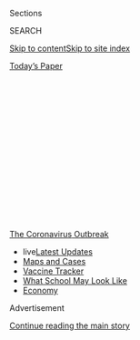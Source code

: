 <div id="app">

<div>

<div>

<div>

<div class="NYTAppHideMasthead css-1q2w90k e1suatyy0">

<div class="section css-ui9rw0 e1suatyy2">

<div class="css-eph4ug er09x8g0">

<div class="css-6n7j50">

</div>

<span class="css-1dv1kvn">Sections</span>

<div class="css-10488qs">

<span class="css-1dv1kvn">SEARCH</span>

</div>

[Skip to content](#site-content)[Skip to site
index](#site-index)

</div>

<div class="css-10698na e1huz5gh0">

</div>

</div>

<div id="masthead-bar-one" class="section hasLinks css-15hmgas e1csuq9d3">

<div class="css-uqyvli e1csuq9d0">

</div>

<div class="css-1uqjmks e1csuq9d1">

</div>

<div class="css-9e9ivx">

[](https://myaccount.nytimes3xbfgragh.onion/auth/login?response_type=cookie&client_id=vi)

</div>

<div class="css-1bvtpon e1csuq9d2">

[Today’s
Paper](https://www.nytimes3xbfgragh.onion/section/todayspaper)

</div>

</div>

</div>

</div>

<div data-aria-hidden="false">

<div id="site-content" data-role="main">

<div>

<div class="css-1aor85t" style="opacity:0.000000001;z-index:-1;visibility:hidden">

<div class="css-1hqnpie">

<div class="css-epjblv">

<span class="css-17xtcya">[The
Upshot](/section/upshot)</span><span class="css-x15j1o">|</span><span class="css-fwqvlz">Why
1.4 Million Health Jobs Have Been Lost During a Huge Health
Crisis</span>

</div>

<div class="css-k008qs">

<div class="css-1iwv8en">

<span class="css-18z7m18"></span>

<div>

</div>

</div>

<span class="css-1n6z4y">https://nyti.ms/2YJ0r7M</span>

<div class="css-1705lsu">

<div class="css-4xjgmj">

<div class="css-4skfbu" data-role="toolbar" data-aria-label="Social Media Share buttons, Save button, and Comments Panel with current comment count" data-testid="share-tools">

  - 
  - 
  - 
  - 
    
    <div class="css-6n7j50">
    
    </div>

  - 
  - 

</div>

</div>

</div>

</div>

</div>

</div>

<div id="NYT_TOP_BANNER_REGION" class="css-13pd83m">

<div>

<div id="styln-prism-menu-1592847958612" class="section interactive-content interactive-size-medium css-1edisqu">

<div class="css-17ih8de interactive-body">

<div id="scroll-container" class="css-1gj85ro">

[<span class="styln-title-wrap"><span class="css-1pje3qr">The
Coronavirus</span><span class="css-1pje3qr">
Outbreak</span></span>](https://www.nytimes3xbfgragh.onion/news-event/coronavirus?action=click&pgtype=Article&state=default&region=TOP_BANNER&context=storylines_menu)

  - <span class="css-kqxiym" data-emphasize="true">live</span>[Latest
    Updates](https://www.nytimes3xbfgragh.onion/2020/08/01/world/coronavirus-covid-19.html?action=click&pgtype=Article&state=default&region=TOP_BANNER&context=storylines_menu)
  - [Maps and
    Cases](https://www.nytimes3xbfgragh.onion/interactive/2020/us/coronavirus-us-cases.html?action=click&pgtype=Article&state=default&region=TOP_BANNER&context=storylines_menu)
  - [Vaccine
    Tracker](https://www.nytimes3xbfgragh.onion/interactive/2020/science/coronavirus-vaccine-tracker.html?action=click&pgtype=Article&state=default&region=TOP_BANNER&context=storylines_menu)
  - [What School May Look
    Like](https://www.nytimes3xbfgragh.onion/interactive/2020/07/29/us/schools-reopening-coronavirus.html?action=click&pgtype=Article&state=default&region=TOP_BANNER&context=storylines_menu)
  - [Economy](https://www.nytimes3xbfgragh.onion/live/2020/07/31/business/stock-market-today-coronavirus?action=click&pgtype=Article&state=default&region=TOP_BANNER&context=storylines_menu)

</div>

</div>

</div>

</div>

</div>

<div id="top-wrapper" class="css-1sy8kpn">

<div id="top-slug" class="css-l9onyx">

Advertisement

</div>

[Continue reading the main
story](#after-top)

<div class="ad top-wrapper" style="text-align:center;height:100%;display:block;min-height:250px">

<div id="top" class="place-ad" data-position="top" data-size-key="top">

</div>

</div>

<div id="after-top">

</div>

</div>

<div>

<div class="css-v5btjw etb61u70">

<div class="css-h03alg etb61u71">

Upshot

</div>

</div>

<div id="sponsor-wrapper" class="css-1hyfx7x">

<div id="sponsor-slug" class="css-19vbshk">

Supported by

</div>

[Continue reading the main
story](#after-sponsor)

<div id="sponsor" class="ad sponsor-wrapper" style="text-align:center;height:100%;display:block">

</div>

<div id="after-sponsor">

</div>

</div>

<div class="css-186x18t">

</div>

<div class="css-1vkm6nb ehdk2mb0">

# Why 1.4 Million Health Jobs Have Been Lost During a Huge Health Crisis

</div>

The industry used to be recession-proof. Not anymore. The postponement
of elective procedures has crushed the bottom line.

<div class="css-18e8msd">

<div class="css-vp77d3 epjyd6m0">

<div class="css-hus3qt ey68jwv0" data-aria-hidden="true">

[![Margot
Sanger-Katz](https://static01.graylady3jvrrxbe.onion/images/2019/12/13/reader-center/author-margot-sanger-katz/author-margot-sanger-katz-thumbLarge.png
"Margot Sanger-Katz")](https://www.nytimes3xbfgragh.onion/by/margot-sanger-katz)

</div>

<div class="css-1baulvz">

By [<span class="css-1baulvz last-byline" itemprop="name">Margot
Sanger-Katz</span>](https://www.nytimes3xbfgragh.onion/by/margot-sanger-katz)

</div>

</div>

  - 
    
    <div class="css-ld3wwf e16638kd2">
    
    Published May 8, 2020Updated May 10,
    2020
    
    </div>

  - 
    
    <div class="css-4xjgmj">
    
    <div class="css-pvvomx" data-role="toolbar" data-aria-label="Social Media Share buttons, Save button, and Comments Panel with current comment count" data-testid="share-tools">
    
      - 
      - 
      - 
      - 
        
        <div class="css-6n7j50">
        
        </div>
    
      - 
      - 
    
    </div>
    
    </div>

</div>

</div>

<div class="section meteredContent css-1r7ky0e" name="articleBody" itemprop="articleBody">

<div class="css-1fanzo5 StoryBodyCompanionColumn">

<div class="css-53u6y8">

For more than half a century, in good economic times and bad, health
care jobs in the United States just kept increasing. Economists and
health analysts thought of them as nearly recession-proof: a buffer
against the business cycle.

But like so many other patterns, the coronavirus pandemic has broken
this relationship. With the virus and its fallout deterring Americans
from using the health system, job losses started in March and
accelerated to 1.4 million last
month.

</div>

</div>

<div style="max-width:100%;margin:0 auto">

<div class="css-17dprlf" data-id="100000007129213" data-slug="08up-margot-health-1" style="max-width:1050px">

</div>

</div>

<div class="css-1fanzo5 StoryBodyCompanionColumn">

<div class="css-53u6y8">

“This is a disruption unlike any we’ve seen in decades,” said Ani
Turner, the co-director of sustainable health spending strategies at the
Altarum Institute, which tracks trends in health care spending and
employment. Ms. Turner recently wrote an
[essay](https://altarum.org/news/health-care-sheds-43000-jobs-march-biggest-loss-least-three-decades)
titled “Health Sector Won’t Be the Backstop in This Downturn.”

</div>

</div>

<div class="css-1fanzo5 StoryBodyCompanionColumn">

<div class="css-53u6y8">

A sudden drop in health spending and [employment amid a
pandemic](https://www.nytimes3xbfgragh.onion/2020/04/03/us/politics/coronavirus-health-care-workers-layoffs.html)
might seem like a paradox. But it reflects how the health industry tends
to make its money: Treating patients for a deadly illness is far less
profitable than offering them elective surgeries. When the federal
government
[asked](https://www.cms.gov/files/document/covid-elective-surgery-recommendations.pdf)
hospitals to stop such procedures to free up capacity, that changed
their economics
profoundly.

<div id="NYT_MAIN_CONTENT_1_REGION" class="css-9tf9ac">

<div>

<div id="styln-covid-updates-world" class="section interactive-content interactive-size-medium css-1ftcdic">

<div class="css-17ih8de interactive-body">

<div id="styln-briefing-block" data-asset-id="QXJ0aWNsZTpueXQ6Ly9hcnRpY2xlLzhiMjRmNTQ0LWVhMmUtNTlmNC1hMDZiLTM0YWI3YTlmN2E4YQ==">

<div class="briefing-block-header-section">

# [Latest Updates: Global Coronavirus Outbreak](https://www.nytimes3xbfgragh.onion/2020/08/01/world/coronavirus-covid-19.html?action=click&pgtype=Article&state=default&region=MAIN_CONTENT_1&context=storylines_live_updates)

<div class="briefing-block-ts">

Updated 2020-08-01T19:54:00.494Z

</div>

</div>

  - [Top officials work to break impasse over jobless
    benefit.](https://www.nytimes3xbfgragh.onion/2020/08/01/world/coronavirus-covid-19.html?action=click&pgtype=Article&state=default&region=MAIN_CONTENT_1&context=storylines_live_updates#link-3ac56579)
  - [The virus picks up dangerous speed in the Midwest, and in areas
    that had seen
    success.](https://www.nytimes3xbfgragh.onion/2020/08/01/world/coronavirus-covid-19.html?action=click&pgtype=Article&state=default&region=MAIN_CONTENT_1&context=storylines_live_updates#link-8796723)
  - [Thousands in Berlin protest Germany’s coronavirus
    measures.](https://www.nytimes3xbfgragh.onion/2020/08/01/world/coronavirus-covid-19.html?action=click&pgtype=Article&state=default&region=MAIN_CONTENT_1&context=storylines_live_updates#link-25930521)

<div class="briefing-block-footer">

<div class="briefing-block-footer-meta">

[See more
updates](https://www.nytimes3xbfgragh.onion/2020/08/01/world/coronavirus-covid-19.html?action=click&pgtype=Article&state=default&region=MAIN_CONTENT_1&context=storylines_live_updates)

</div>

<div class="briefing-block-briefinglinks">

<span>More live coverage:</span>
[Markets](https://www.nytimes3xbfgragh.onion/live/2020/07/31/business/stock-market-today-coronavirus?action=click&pgtype=Article&state=default&region=MAIN_CONTENT_1&context=storylines_live_updates)

</div>

</div>

</div>

</div>

</div>

</div>

</div>

And even if various governments across the nation hadn’t then ordered
such a pause, many patients would have probably avoided doctors’ offices
and hospitals anyway, to lessen the risk of contracting the coronavirus.
Independent medical practices have seen [huge
reductions](https://www.nytimes3xbfgragh.onion/2020/05/05/health/coronavirus-primary-care-doctor.html)
in their business, as some patients connect with doctors virtually,
while many others patient visits have simply vanished.

In previous recessions, the health industry has not taken such a hit.
Because most Americans have health insurance, health services are more
insulated from the business cycle than other kinds of spending. The
biggest users of the system are older Americans. Besides being likelier
to have health problems, they also tend to have comprehensive insurance
coverage through Medicare and a stable source of income from Social
Security. The Medicaid program, which is structured to allow people to
enroll when their incomes fall, tends to offer access to health care for
the poor, even if their jobs disappear.

And, of course, many of the problems that send people to the doctor —
heart disease, appendicitis, cancer or the flu — do not go away during a
struggling economy. As a result, the doctors and nurses and medical
assistants and billing clerks who work in health care are usually
protected from an economic downturn.

But lately Medicare beneficiaries, the age group at highest risk of
serious disease or death from the coronavirus, have been particularly
spooked from seeking medical care. And emergency rooms have reported
[shocking
declines](https://www.nytimes3xbfgragh.onion/2020/04/06/well/live/coronavirus-doctors-hospitals-emergency-care-heart-attack-stroke.html)
in visits for what doctors had always thought of as life-threatening
emergencies. A [recent
survey](http://www.onlinejacc.org/content/accj/early/2020/04/07/j.jacc.2020.04.011.full.pdf)
of nine major U.S. hospitals showed visits for a common but serious kind
of heart attack have fallen by nearly 40 percent. Those declines were
seen even in places without major coronavirus outbreaks.

</div>

</div>

<div class="css-1fanzo5 StoryBodyCompanionColumn">

<div class="css-53u6y8">

The industry still seems somewhat protected: Health care jobs have
[fallen by
less](https://twitter.com/Altarum_SHSS/status/1258745215382413312) than
jobs in the rest of the economy. But in the Great Recession, as jobs of
nearly every kind plummeted, health jobs kept growing at a good clip. In
the eyes of many economists, it was health care that led the economic
recovery, by providing a powerful and reliable jobs engine. All those
new health workers helped strengthen their local economies.

And in many places hit hard by the recession, the local hospital became
a dominant employer, supporting entire communities. There were some
small reductions in the use of health services in the following years;
those led to [a
slowdown](https://www.nytimes3xbfgragh.onion/2014/08/28/upshot/medicare-not-such-a-budget-buster-anymore.html)
in what had been seen as the inexorable growth of health spending. Those
changes, which earned the nickname
“[slowth](https://www.advisory.com/daily-briefing/blog/2014/03/health-care-slowth-continues)”
among health care analysts, were [unusual
enough](https://www.nytimes3xbfgragh.onion/2014/12/04/upshot/good-news-inside-the-health-spending-numbers.html)
to be [major
news](https://www.nytimes3xbfgragh.onion/2013/01/08/us/health-spending-growth-stays-low-for-third-straight-year.html).
Health care still grew, however, just more slowly. About 60 percent of
health care spending goes to labor, so all the growth, almost by
definition, meant new jobs.

That growth was seen as good news in the short term for the economy. But
health care’s ever-growing share of the national economy has [not always
been
seen](http://www.sangerkatz.com/uploads/1/5/0/0/15005400/cover_story-the_false_promise.pdf)
in a positive light. The rising costs of the Medicare and Medicaid
programs have meant that health care has come to represent a larger
share of the federal budget, limiting capacity for other government
investments. Strain under the growing costs has caused many employers to
switch from older forms of insurance, which were comprehensive, to plans
with high deductibles for workers, [shifting the financial
burden](https://www.nytimes3xbfgragh.onion/2019/09/25/health/employer-health-insurance-cost.html)
onto individuals and families, and leaving them vulnerable to big bills.

This downturn is clearly different, and the enormous reductions in the
health work force mean the recovery may be different, too. Some of the
lost jobs in health care are likely to come back later. Cancer patients
who postponed chemotherapy, or people who canceled their hip
replacements, will eventually want that care. But other changes may be
permanent.

<div id="NYT_MAIN_CONTENT_3_REGION" class="css-9tf9ac">

<div>

<div id="styln-prism-freeform-1594220623585" class="section interactive-content interactive-size-medium css-1ftcdic">

<div class="css-17ih8de interactive-body">

<div id="prism-freeform-block-62021" class="css-19mumt8" data-role="complementary" data-storyline="The Coronavirus Outbreak" data-truncated="true" tabindex="0">

<div class="css-a8d9oz">

<div class="css-eb027h">

[](https://www.nytimes3xbfgragh.onion/news-event/coronavirus?action=click&pgtype=Article&state=default&region=MAIN_CONTENT_3&context=storylines_faq)

### The Coronavirus Outbreak ›

#### Frequently Asked Questions

Updated July 27, 2020

  - #### Should I refinance my mortgage?
    
      - [It could be a good
        idea,](https://www.nytimes3xbfgragh.onion/article/coronavirus-money-unemployment.html?action=click&pgtype=Article&state=default&region=MAIN_CONTENT_3&context=storylines_faq)
        because mortgage rates have [never been
        lower.](https://www.nytimes3xbfgragh.onion/2020/07/16/business/mortgage-rates-below-3-percent.html?action=click&pgtype=Article&state=default&region=MAIN_CONTENT_3&context=storylines_faq)
        Refinancing requests have pushed mortgage applications to some
        of the highest levels since 2008, so be prepared to get in line.
        But defaults are also up, so if you’re thinking about buying a
        home, be aware that some lenders have tightened their standards.

  - #### What is school going to look like in September?
    
      - It is unlikely that many schools will return to a normal
        schedule this fall, requiring the grind of [online
        learning](https://www.nytimes3xbfgragh.onion/2020/06/05/us/coronavirus-education-lost-learning.html?action=click&pgtype=Article&state=default&region=MAIN_CONTENT_3&context=storylines_faq),
        [makeshift child
        care](https://www.nytimes3xbfgragh.onion/2020/05/29/us/coronavirus-child-care-centers.html?action=click&pgtype=Article&state=default&region=MAIN_CONTENT_3&context=storylines_faq)
        and [stunted
        workdays](https://www.nytimes3xbfgragh.onion/2020/06/03/business/economy/coronavirus-working-women.html?action=click&pgtype=Article&state=default&region=MAIN_CONTENT_3&context=storylines_faq)
        to continue. California’s two largest public school districts —
        Los Angeles and San Diego — said on July 13, that [instruction
        will be remote-only in the
        fall](https://www.nytimes3xbfgragh.onion/2020/07/13/us/lausd-san-diego-school-reopening.html?action=click&pgtype=Article&state=default&region=MAIN_CONTENT_3&context=storylines_faq),
        citing concerns that surging coronavirus infections in their
        areas pose too dire a risk for students and teachers. Together,
        the two districts enroll some 825,000 students. They are the
        largest in the country so far to abandon plans for even a
        partial physical return to classrooms when they reopen in
        August. For other districts, the solution won’t be an
        all-or-nothing approach. [Many
        systems](https://bioethics.jhu.edu/research-and-outreach/projects/eschool-initiative/school-policy-tracker/),
        including the nation’s largest, New York City, are devising
        [hybrid
        plans](https://www.nytimes3xbfgragh.onion/2020/06/26/us/coronavirus-schools-reopen-fall.html?action=click&pgtype=Article&state=default&region=MAIN_CONTENT_3&context=storylines_faq)
        that involve spending some days in classrooms and other days
        online. There’s no national policy on this yet, so check with
        your municipal school system regularly to see what is happening
        in your community.

  - #### Is the coronavirus airborne?
    
      - The coronavirus [can stay aloft for hours in tiny droplets in
        stagnant
        air](https://www.nytimes3xbfgragh.onion/2020/07/04/health/239-experts-with-one-big-claim-the-coronavirus-is-airborne.html?action=click&pgtype=Article&state=default&region=MAIN_CONTENT_3&context=storylines_faq),
        infecting people as they inhale, mounting scientific evidence
        suggests. This risk is highest in crowded indoor spaces with
        poor ventilation, and may help explain super-spreading events
        reported in meatpacking plants, churches and restaurants. [It’s
        unclear how often the virus is
        spread](https://www.nytimes3xbfgragh.onion/2020/07/06/health/coronavirus-airborne-aerosols.html?action=click&pgtype=Article&state=default&region=MAIN_CONTENT_3&context=storylines_faq)
        via these tiny droplets, or aerosols, compared with larger
        droplets that are expelled when a sick person coughs or sneezes,
        or transmitted through contact with contaminated surfaces, said
        Linsey Marr, an aerosol expert at Virginia Tech. Aerosols are
        released even when a person without symptoms exhales, talks or
        sings, according to Dr. Marr and more than 200 other experts,
        who [have outlined the evidence in an open letter to the World
        Health
        Organization](https://academic.oup.com/cid/article/doi/10.1093/cid/ciaa939/5867798).

  - #### What are the symptoms of coronavirus?
    
      - Common symptoms [include fever, a dry cough, fatigue and
        difficulty breathing or shortness of
        breath.](https://www.nytimes3xbfgragh.onion/article/symptoms-coronavirus.html?action=click&pgtype=Article&state=default&region=MAIN_CONTENT_3&context=storylines_faq)
        Some of these symptoms overlap with those of the flu, making
        detection difficult, but runny noses and stuffy sinuses are less
        common. [The C.D.C. has
        also](https://www.nytimes3xbfgragh.onion/2020/04/27/health/coronavirus-symptoms-cdc.html?action=click&pgtype=Article&state=default&region=MAIN_CONTENT_3&context=storylines_faq)
        added chills, muscle pain, sore throat, headache and a new loss
        of the sense of taste or smell as symptoms to look out for. Most
        people fall ill five to seven days after exposure, but symptoms
        may appear in as few as two days or as many as 14 days.

  - #### Does asymptomatic transmission of Covid-19 happen?
    
      - So far, the evidence seems to show it does. A widely cited
        [paper](https://www.nature.com/articles/s41591-020-0869-5)
        published in April suggests that people are most infectious
        about two days before the onset of coronavirus symptoms and
        estimated that 44 percent of new infections were a result of
        transmission from people who were not yet showing symptoms.
        Recently, a top expert at the World Health Organization stated
        that transmission of the coronavirus by people who did not have
        symptoms was “very rare,” [but she later walked back that
        statement.](https://www.nytimes3xbfgragh.onion/2020/06/09/world/coronavirus-updates.html?action=click&pgtype=Article&state=default&region=MAIN_CONTENT_3&context=storylines_faq#link-1f302e21)

<div id="styln-survey-component-62021" class="styln-survey-component" data-surveyname="faq" data-surveystoryline="coronavirus">

</div>

</div>

<div class="css-6mllg9">

</div>

<div class="css-pmm6ed">

<span class="css-5gimkt"></span>

</div>

</div>

</div>

</div>

</div>

</div>

</div>

Over just a few weeks, there has been a shift to [telemedicine
visits](https://www.nytimes3xbfgragh.onion/2020/03/11/health/telemedicine-coronavirus.html),
in which patients can talk with their doctors by video, telephone or
even email. Many health systems had long avoided setting up an
infrastructure for them. But the new virtual visits have many
advantages: Patients can avoid travel and waiting rooms; caregivers can
easily participate; and several doctors can talk to the same patient at
once. There are [no
clipboards](https://www.nytimes3xbfgragh.onion/2016/09/08/upshot/release-your-medical-records-first-you-must-collect-them.html)
full of personal information to fill out by hand, and no person needed
to retype the answers into a computer system before such visits.

Other changes are more invisible. Hospitals have been forced to find
small ways to digitize processes and share records that used to involve
labor and bureaucracy. Bob Kocher, a partner at the venture capital firm
Venrock, has been acting as an adviser to Gov. Gavin Newsom of
California through the crisis. He said he had seen hospitals adapt
quickly to begin sharing their daily bed counts with one another and the
state, for example, a task that used to involve hours of phone calls and
faxes. Data about laboratory testing — how much is being done, how many
patients have been found to have coronavirus — has been similarly
digitized in real time.

Are those sorts of on-the-fly tweaks enough to have an appreciable
effect on long-term health care employment? Mr. Kocher thinks so,
describing the recent cuts in health care administration as a “silver
lining” of the crisis, while acknowledging the short-term pain of the
job losses.

</div>

</div>

<div class="css-1fanzo5 StoryBodyCompanionColumn">

<div class="css-53u6y8">

“I will passionately say that’s a good thing, because health care costs
in America are high, and most of the health care cost in America is
labor,” he said.

Another possibility is that the financial shock hitting smaller and less
capitalized hospitals and physician practices could lead to a wave of
consolidation, as bigger competitors gobble them up for a discount.
Those kinds of mergers have typically led to rising health costs, since
bigger systems can demand higher prices from private health insurers.
That could make the legacy of this shock a more expensive health system
instead of a cheaper one.

“We have a great opportunity ahead of us, but I don’t see us making any
progress,” said Amitabh Chandra, a health economist at Harvard, who once
was a [co-author of an
essay](https://jamanetwork.com/journals/jama/article-abstract/2678994)
describing health care as “recession-free,” and not in a good way. “I
think we’ll go back to business as usual.”

Either way, health care is unlikely be the economic stabilizer it has
been in the past. The loss of industry jobs on top of the major losses
in other sectors are likely to make the recession deeper, and the
recovery slower.

</div>

</div>

</div>

<div>

</div>

<div>

</div>

<div>

</div>

<div>

<div id="bottom-wrapper" class="css-1ede5it">

<div id="bottom-slug" class="css-l9onyx">

Advertisement

</div>

[Continue reading the main
story](#after-bottom)

<div id="bottom" class="ad bottom-wrapper" style="text-align:center;height:100%;display:block;min-height:90px">

</div>

<div id="after-bottom">

</div>

</div>

</div>

</div>

</div>

## Site Index

<div>

</div>

## Site Information Navigation

  - [© <span>2020</span> <span>The New York Times
    Company</span>](https://help.nytimes3xbfgragh.onion/hc/en-us/articles/115014792127-Copyright-notice)

<!-- end list -->

  - [NYTCo](https://www.nytco.com/)
  - [Contact
    Us](https://help.nytimes3xbfgragh.onion/hc/en-us/articles/115015385887-Contact-Us)
  - [Work with us](https://www.nytco.com/careers/)
  - [Advertise](https://nytmediakit.com/)
  - [T Brand Studio](http://www.tbrandstudio.com/)
  - [Your Ad
    Choices](https://www.nytimes3xbfgragh.onion/privacy/cookie-policy#how-do-i-manage-trackers)
  - [Privacy](https://www.nytimes3xbfgragh.onion/privacy)
  - [Terms of
    Service](https://help.nytimes3xbfgragh.onion/hc/en-us/articles/115014893428-Terms-of-service)
  - [Terms of
    Sale](https://help.nytimes3xbfgragh.onion/hc/en-us/articles/115014893968-Terms-of-sale)
  - [Site
    Map](https://spiderbites.nytimes3xbfgragh.onion)
  - [Help](https://help.nytimes3xbfgragh.onion/hc/en-us)
  - [Subscriptions](https://www.nytimes3xbfgragh.onion/subscription?campaignId=37WXW)

</div>

</div>

</div>

</div>
